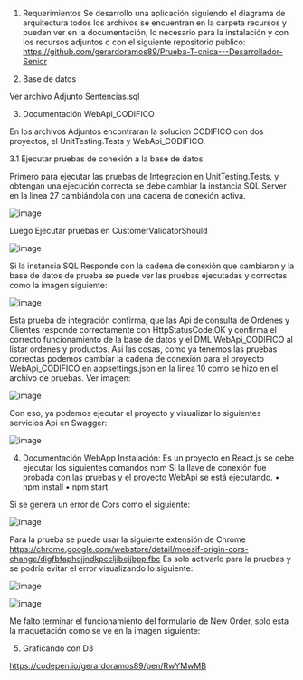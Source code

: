 1.	Requerimientos
Se desarrollo una aplicación siguiendo el diagrama de arquitectura todos los archivos se encuentran en la carpeta recursos y pueden ver en la documentación, lo necesario para la instalación y con los recursos adjuntos o con el siguiente repositorio público:
https://github.com/gerardoramos89/Prueba-T-cnica---Desarrollador-Senior

2.	Base de datos

 Ver archivo Adjunto Sentencias.sql

3.	Documentación WebApi_CODIFICO

En los archivos Adjuntos encontraran la solucion CODIFICO con dos proyectos, el UnitTesting.Tests y WebApi_CODIFICO.

3.1	Ejecutar pruebas de conexión a la base de datos

Primero para ejecutar las pruebas de Integración en UnitTesting.Tests, y obtengan  una ejecución correcta se debe cambiar la instancia SQL Server en la linea 27 cambiándola con una cadena de conexión activa.
 
![image](https://user-images.githubusercontent.com/57040617/224812864-8cee7ba5-59c3-44f7-a47b-04f0828a2cb1.png)



Luego Ejecutar pruebas en CustomerValidatorShould 
 
![image](https://user-images.githubusercontent.com/57040617/224812916-aa040deb-4231-4d71-b053-767d5cd54f98.png)


Si la instancia SQL Responde con la cadena de conexión que cambiaron y la base de datos de prueba se puede ver las pruebas ejecutadas y correctas como la imagen siguiente:
 
 ![image](https://user-images.githubusercontent.com/57040617/224812942-e39fa029-49a0-4c4d-a1b6-d492f20df12d.png)

Esta prueba de integración confirma, que las Api de consulta de Ordenes y Clientes responde correctamente con HttpStatusCode.OK y confirma el correcto funcionamiento de la base de datos y el DML WebApi_CODIFICO al listar ordenes y productos.
Así las cosas, como ya tenemos las pruebas correctas podemos cambiar la cadena de conexión para el proyecto WebApi_CODIFICO en appsettings.json en la linea 10 como se hizo en el archivo de pruebas.
Ver imagen:

![image](https://user-images.githubusercontent.com/57040617/224812955-8702132a-f505-4736-b44c-58d6caa5b3de.png)

 
Con eso, ya podemos ejecutar el proyecto y visualizar lo siguientes servicios Api en Swagger:
 
 ![image](https://user-images.githubusercontent.com/57040617/224812982-64a971fd-d90e-4317-b435-fb8e2d84ee06.png)

4.  Documentación WebApp
Instalación:
Es un proyecto en React.js se debe ejecutar los siguientes comandos npm Si la llave de conexión fue probada con las pruebas y el proyecto  WebApi se está  ejecutando.
•	npm install
•	npm start

Si se genera un error de Cors como el siguiente:

 ![image](https://user-images.githubusercontent.com/57040617/224812999-24792afb-79d8-490d-a255-3c4380ad5b71.png)

     
Para la prueba se puede usar la siguiente extensión de Chrome 
https://chrome.google.com/webstore/detail/moesif-origin-cors-change/digfbfaphojjndkpccljibejjbppifbc
Es solo activarlo para la pruebas y se podría evitar el error visualizando lo siguiente:

 ![image](https://user-images.githubusercontent.com/57040617/224813020-11ce3d6d-67b3-4e57-81e5-09fee7da4446.png)

 ![image](https://user-images.githubusercontent.com/57040617/224813028-1ba24ae7-83e5-4e9e-b887-5650100d2327.png)


Me falto terminar el funcionamiento del formulario de New Order, solo esta la maquetación como se ve en la imagen siguiente:
 
     
5. Graficando con D3

https://codepen.io/gerardoramos89/pen/RwYMwMB
